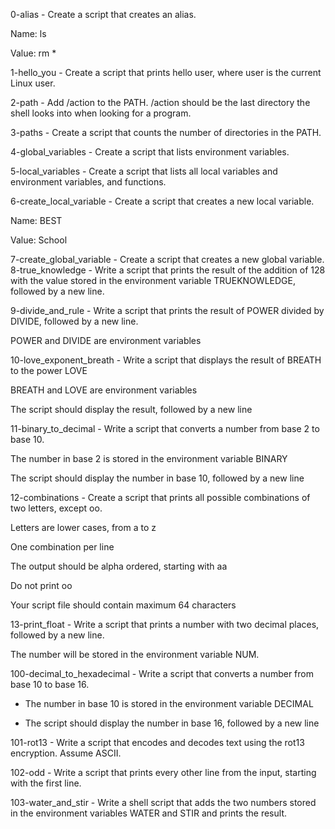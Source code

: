 0-alias - Create a script that creates an alias.

Name: ls

Value: rm *

1-hello_you - Create a script that prints hello user, where user is the current Linux user.

2-path - Add /action to the PATH. /action should be the last directory the shell looks into when looking for a program.

3-paths - Create a script that counts the number of directories in the PATH.

4-global_variables - Create a script that lists environment variables.

5-local_variables - Create a script that lists all local variables and environment variables, and functions.

6-create_local_variable - Create a script that creates a new local variable.

Name: BEST

Value: School

7-create_global_variable - Create a script that creates a new global variable.
8-true_knowledge - Write a script that prints the result of the addition of 128 with the value stored in the environment variable TRUEKNOWLEDGE, followed by a new line.

9-divide_and_rule - Write a script that prints the result of POWER divided by DIVIDE, followed by a new line.

POWER and DIVIDE are environment variables

10-love_exponent_breath - Write a script that displays the result of BREATH to the power LOVE

BREATH and LOVE are environment variables

The script should display the result, followed by a new line

11-binary_to_decimal - Write a script that converts a number from base 2 to base 10.

The number in base 2 is stored in the environment variable BINARY

The script should display the number in base 10, followed by a new line

12-combinations - Create a script that prints all possible combinations of two letters, except oo.

Letters are lower cases, from a to z

One combination per line

The output should be alpha ordered, starting with aa

Do not print oo

Your script file should contain maximum 64 characters

13-print_float - Write a script that prints a number with two decimal places, followed by a new line.

The number will be stored in the environment variable NUM.

100-decimal_to_hexadecimal - Write a script that converts a number from base 10 to base 16.

* The number in base 10 is stored in the environment variable DECIMAL

* The script should display the number in base 16, followed by a new line

101-rot13 - Write a script that encodes and decodes text using the rot13 encryption. Assume ASCII.

102-odd - Write a script that prints every other line from the input, starting with the first line.

103-water_and_stir - Write a shell script that adds the two numbers stored in the environment variables WATER and STIR and prints the result.          
